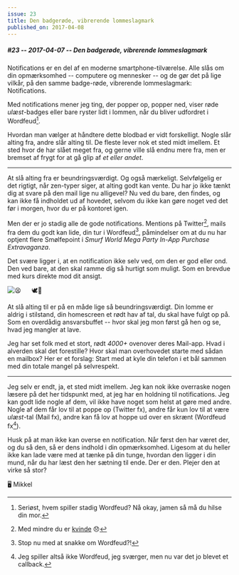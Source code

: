 ```yaml
---
issue: 23
title: Den badgerøde, vibrerende lommeslagmark
published_on: 2017-04-08
---
```


##### #23 -- 2017-04-07 -- Den badgerøde, vibrerende lommeslagmark

Notifications er en del af en moderne smartphone-tilværelse. Alle slås om din opmærksomhed -- computere og mennesker -- og de gør det på lige vilkår, på den samme badge-røde, vibrerende lommeslagmark: Notifications.

Med notifications mener jeg ting, der popper op, popper ned, viser røde _ulæst_-badges eller bare ryster lidt i lommen, når du bliver udfordret i Wordfeud[^1].

Hvordan man vælger at håndtere dette blodbad er vidt forskelligt. Nogle slår alting fra, andre slår alting til. De fleste lever nok et sted midt imellem. Et sted hvor de har slået meget fra, og gerne ville slå endnu mere fra, men er bremset af frygt for at gå glip af _et eller andet_.

---

At slå alting fra er beundringsværdigt. Og også mærkeligt. Selvfølgelig er det rigtigt, når zen-typer siger, at alting godt kan vente. Du har jo ikke tænkt dig at svare på den mail lige nu alligevel? Nu ved du bare, den findes, og kan ikke få indholdet ud af hovedet, selvom du ikke kan gøre noget ved det før i morgen, hvor du er på kontoret igen.

Men der er jo stadig alle de gode notifications. Mentions på Twitter[^2], mails fra dem du godt kan lide, din tur i Wordfeud[^3], påmindelser om at du nu har optjent flere Smølfepoint i _Smurf World Mega Party In-App Purchase Extravaganza_.

Det svære ligger i, at en notification ikke selv ved, om den er god eller ond. Den ved bare, at den skal ramme dig så hurtigt som muligt. Som en brevdue med kurs direkte mod dit ansigt.

![😫      🕊💨](https://s3.brnbw.com/giphy-EoG6tZF3L5.gif)

At slå alting til er på en måde lige så beundringsværdigt. Din lomme er aldrig i stilstand, din homescreen et rødt hav af tal, du skal have fulgt op på. Som en overdådig ansvarsbuffet -- hvor skal jeg mon først gå hen og se, hvad jeg mangler at lave.

Jeg har set folk med et stort, rødt _4000+_ ovenover deres Mail-app. Hvad i alverden skal det forestille? Hvor skal man overhovedet starte med sådan en mailbox? Her er et forslag: Start med at kyle din telefon i et bål sammen med din totale mangel på selvrespekt.

---

Jeg selv er endt, ja, et sted midt imellem. Jeg kan nok ikke overraske nogen læsere på det her tidspunkt med, at jeg har en holdning til notifications. Jeg kan godt lide nogle af dem, vil ikke have noget som helst at gøre med andre. Nogle af dem får lov til at poppe op (Twitter fx), andre får kun lov til at være _ulæst_-tal (Mail fx), andre kan få lov at hoppe ud over en skrænt (Wordfeud fx[^4]).

Husk på at man ikke kan overse en notification. Når først den har været der, og du så den, så er dens indhold i din opmærksomhed. Ligesom at du heller ikke kan lade være med at tænke på din tunge, hvordan den ligger i din mund, når du har læst den her sætning til ende. Der er den. Plejer den at virke så stor?

🖥 Mikkel

[^1]: Seriøst, hvem spiller stadig Wordfeud? Nå okay, jamen så må du hilse din mor.
[^2]: Med mindre du er [kvinde][] 😞
[^3]: Stop nu med at snakke om Wordfeud?!
[^4]: Jeg spiller altså ikke Wordfeud, jeg sværger, men nu var det jo blevet et callback.

[kvinde]: https://medium.com/@kellyellis/im-a-verified-twitter-user-with-11k-followers-here-s-why-i-m-quitting-the-site-76e48d2d5e26
